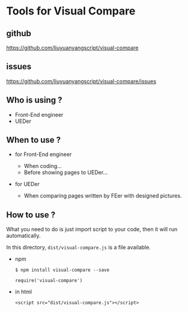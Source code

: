 # Tools for Visual Compare

## github
https://github.com/liuyuanyangscript/visual-compare

## issues
https://github.com/liuyuanyangscript/visual-compare/issues

## Who is using ?

+   Front-End engineer
+   UEDer

## When to use ?

+   for Front-End engineer

    +   When coding...
    +   Before showing pages to UEDer...

+   for UEDer

    +   When comparing pages written by FEer with designed pictures.

## How to use ?

What you need to do is just import script to your code, then it will run automatically.

In this directory, `dist/visual-compare.js` is a file available.

+   npm

    ```
    $ npm install visual-compare --save
    ```

    ```
    require('visual-compare')
    ```

+   in html

    ```
    <script src="dist/visual-compare.js"></script>
    ```

